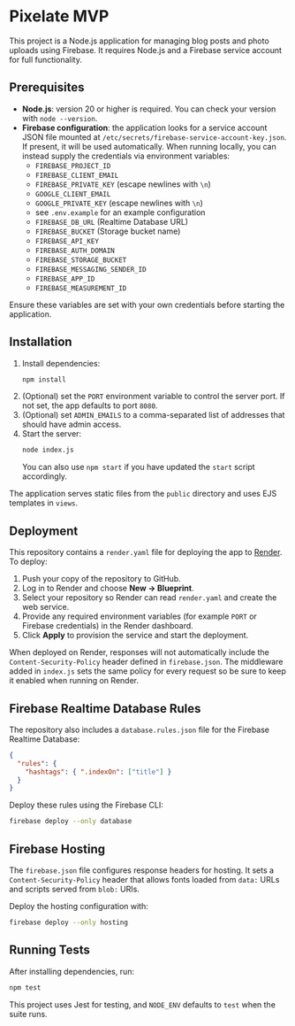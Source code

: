 # Pixelate MVP

This project is a Node.js application for managing blog posts and photo uploads using Firebase. It requires Node.js and a Firebase service account for full functionality.

## Prerequisites

- **Node.js**: version 20 or higher is required. You can check your version with `node --version`.
- **Firebase configuration**: the application looks for a service account JSON
  file mounted at `/etc/secrets/firebase-service-account-key.json`. If present,
  it will be used automatically. When running locally, you can instead supply
  the credentials via environment variables:
  - `FIREBASE_PROJECT_ID`
  - `FIREBASE_CLIENT_EMAIL`
  - `FIREBASE_PRIVATE_KEY` (escape newlines with `\n`)
  - `GOOGLE_CLIENT_EMAIL`
  - `GOOGLE_PRIVATE_KEY` (escape newlines with `\n`)
  - see `.env.example` for an example configuration
  - `FIREBASE_DB_URL` (Realtime Database URL)
  - `FIREBASE_BUCKET` (Storage bucket name)
  - `FIREBASE_API_KEY`
  - `FIREBASE_AUTH_DOMAIN`
  - `FIREBASE_STORAGE_BUCKET`
  - `FIREBASE_MESSAGING_SENDER_ID`
  - `FIREBASE_APP_ID`
  - `FIREBASE_MEASUREMENT_ID`

Ensure these variables are set with your own credentials before starting the application.

## Installation

1. Install dependencies:
   ```bash
   npm install
   ```
2. (Optional) set the `PORT` environment variable to control the server port. If not set, the app defaults to port `8080`.
3. (Optional) set `ADMIN_EMAILS` to a comma-separated list of addresses that should have admin access.
4. Start the server:
   ```bash
   node index.js
   ```
   You can also use `npm start` if you have updated the `start` script accordingly.

The application serves static files from the `public` directory and uses EJS templates in `views`.

## Deployment

This repository contains a `render.yaml` file for deploying the app to
[Render](https://render.com). To deploy:

1. Push your copy of the repository to GitHub.
2. Log in to Render and choose **New &rarr; Blueprint**.
3. Select your repository so Render can read `render.yaml` and create the web
   service.
4. Provide any required environment variables (for example `PORT` or Firebase
   credentials) in the Render dashboard.
5. Click **Apply** to provision the service and start the deployment.

When deployed on Render, responses will not automatically include the
`Content-Security-Policy` header defined in `firebase.json`. The middleware added
in `index.js` sets the same policy for every request so be sure to keep it
enabled when running on Render.

## Firebase Realtime Database Rules

The repository also includes a `database.rules.json` file for the Firebase
Realtime Database:

```json
{
  "rules": {
    "hashtags": { ".indexOn": ["title"] }
  }
}
```

Deploy these rules using the Firebase CLI:

```bash
firebase deploy --only database
```

## Firebase Hosting

The `firebase.json` file configures response headers for hosting. It sets a `Content-Security-Policy` header that allows fonts loaded from `data:` URLs and scripts served from `blob:` URIs.

Deploy the hosting configuration with:

```bash
firebase deploy --only hosting
```

## Running Tests

After installing dependencies, run:

```bash
npm test
```

This project uses Jest for testing, and `NODE_ENV` defaults to `test` when the suite runs.

